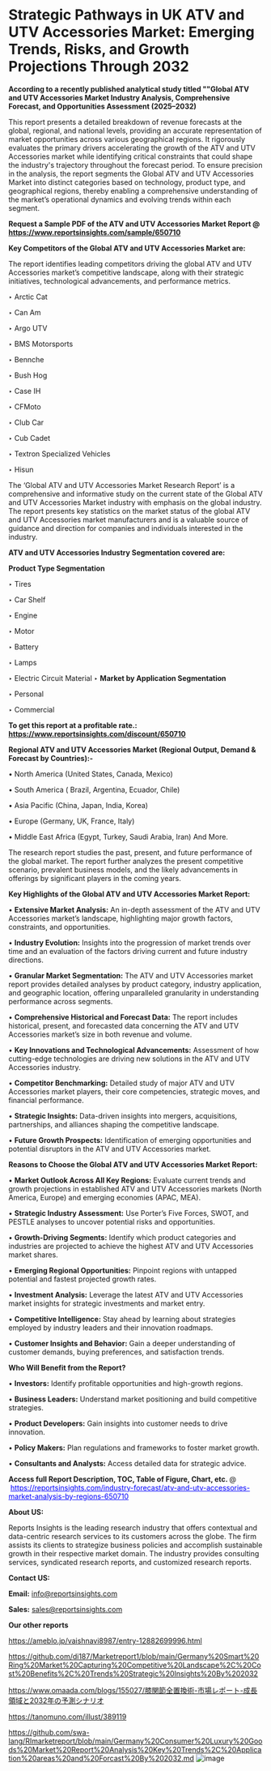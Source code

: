 # Strategic Pathways in UK ATV and UTV Accessories Market: Emerging Trends, Risks, and Growth Projections Through 2032

<strong>According to a recently published analytical study titled ""Global ATV and UTV Accessories Market Industry Analysis, Comprehensive Forecast, and Opportunities Assessment (2025–2032)</strong>

This report presents a detailed breakdown of revenue forecasts at the global, regional, and national levels, providing an accurate representation of market opportunities across various geographical regions. It rigorously evaluates the primary drivers accelerating the growth of the ATV and UTV Accessories market while identifying critical constraints that could shape the industry's trajectory throughout the forecast period. To ensure precision in the analysis, the report segments the Global ATV and UTV Accessories Market into distinct categories based on technology, product type, and geographical regions, thereby enabling a comprehensive understanding of the market’s operational dynamics and evolving trends within each segment.

<strong>Request a Sample PDF of the ATV and UTV Accessories Market Report </strong><strong>@<a href=https://www.reportsinsights.com/sample/650710 style=color:#0000ff;> https://www.reportsinsights.com/sample/650710</a></strong></font>

<strong>Key Competitors of the Global ATV and UTV Accessories Market are:</strong>

The report identifies leading competitors driving the global ATV and UTV Accessories market’s competitive landscape, along with their strategic initiatives, technological advancements, and performance metrics.

‣ Arctic Cat

‣ Can Am

‣ Argo UTV

‣ BMS Motorsports

‣ Bennche

‣ Bush Hog

‣ Case IH

‣ CFMoto

‣ Club Car

‣ Cub Cadet

‣ Textron Specialized Vehicles

‣ Hisun

The ‘Global ATV and UTV Accessories Market Research Report’ is a comprehensive and informative study on the current state of the Global ATV and UTV Accessories Market industry with emphasis on the global industry. The report presents key statistics on the market status of the global ATV and UTV Accessories market manufacturers and is a valuable source of guidance and direction for companies and individuals interested in the industry.

<strong>ATV and UTV Accessories Industry Segmentation covered are:</strong>

<strong>Product Type Segmentation</strong>

‣ Tires

‣ Car Shelf

‣ Engine

‣ Motor

‣ Battery

‣ Lamps

‣ Electric Circuit Material
‣ 
<strong>Market by Application Segmentation</strong>

‣ Personal

‣ Commercial

<strong>To get this report at a profitable rate.: <a href=https://www.reportsinsights.com/discount/650710 style=color:#0000ff;>https://www.reportsinsights.com/discount/650710</a></strong></font>

<strong>Regional ATV and UTV Accessories Market (Regional Output, Demand &amp; Forecast by Countries):-</strong>

• North America (United States, Canada, Mexico)

• South America ( Brazil, Argentina, Ecuador, Chile)

• Asia Pacific (China, Japan, India, Korea)

• Europe (Germany, UK, France, Italy)

• Middle East Africa (Egypt, Turkey, Saudi Arabia, Iran) And More.

The research report studies the past, present, and future performance of the global market. The report further analyzes the present competitive scenario, prevalent business models, and the likely advancements in offerings by significant players in the coming years.

<strong>Key Highlights of the Global ATV and UTV Accessories Market Report:</strong>

• <strong>Extensive Market Analysis:</strong> An in-depth assessment of the ATV and UTV Accessories market’s landscape, highlighting major growth factors, constraints, and opportunities.

• <strong>Industry Evolution:</strong> Insights into the progression of market trends over time and an evaluation of the factors driving current and future industry directions.

• <strong>Granular Market Segmentation:</strong> The ATV and UTV Accessories market report provides detailed analyses by product category, industry application, and geographic location, offering unparalleled granularity in understanding performance across segments.

• <strong>Comprehensive Historical and Forecast Data:</strong> The report includes historical, present, and forecasted data concerning the ATV and UTV Accessories market’s size in both revenue and volume.

• <strong>Key Innovations and Technological Advancements:</strong> Assessment of how cutting-edge technologies are driving new solutions in the ATV and UTV Accessories industry.

• <strong>Competitor Benchmarking:</strong> Detailed study of major ATV and UTV Accessories market players, their core competencies, strategic moves, and financial performance.

• <strong>Strategic Insights:</strong> Data-driven insights into mergers, acquisitions, partnerships, and alliances shaping the competitive landscape.

• <strong>Future Growth Prospects:</strong> Identification of emerging opportunities and potential disruptors in the ATV and UTV Accessories market.

<strong>Reasons to Choose the Global ATV and UTV Accessories Market Report:</strong>

• <strong>Market Outlook Across All Key Regions:</strong> Evaluate current trends and growth projections in established ATV and UTV Accessories markets (North America, Europe) and emerging economies (APAC, MEA).

• <strong>Strategic Industry Assessment:</strong> Use Porter’s Five Forces, SWOT, and PESTLE analyses to uncover potential risks and opportunities.

• <strong>Growth-Driving Segments:</strong> Identify which product categories and industries are projected to achieve the highest ATV and UTV Accessories market shares.

• <strong>Emerging Regional Opportunities:</strong> Pinpoint regions with untapped potential and fastest projected growth rates.

• <strong>Investment Analysis:</strong> Leverage the latest ATV and UTV Accessories market insights for strategic investments and market entry.

• <strong>Competitive Intelligence:</strong> Stay ahead by learning about strategies employed by industry leaders and their innovation roadmaps.

• <strong>Customer Insights and Behavior:</strong> Gain a deeper understanding of customer demands, buying preferences, and satisfaction trends.

<strong>Who Will Benefit from the Report?</strong>

• <strong>Investors:</strong> Identify profitable opportunities and high-growth regions.

• <strong>Business Leaders:</strong> Understand market positioning and build competitive strategies.

• <strong>Product Developers:</strong> Gain insights into customer needs to drive innovation.

• <strong>Policy Makers:</strong> Plan regulations and frameworks to foster market growth.

• <strong>Consultants and Analysts:</strong> Access detailed data for strategic advice.
</ul>
<strong>Access full Report Description, TOC, Table of Figure, Chart, etc. </strong>@  <a href=https://reportsinsights.com/industry-forecast/atv-and-utv-accessories-market-analysis-by-regions-650710 style=color:#0000ff;>https://reportsinsights.com/industry-forecast/atv-and-utv-accessories-market-analysis-by-regions-650710</a></font>

<strong><strong>About US</strong>:</strong>

Reports Insights is the leading research industry that offers contextual and data-centric research services to its customers across the globe. The firm assists its clients to strategize business policies and accomplish sustainable growth in their respective market domain. The industry provides consulting services, syndicated research reports, and customized research reports.

<strong>Contact US:</strong>

<p class=""""><b>Email:</b> <a href=mailto:info@reportsinsights.com>info@reportsinsights.com</a></p>
<p class=""""><b>Sales:</b> <a href=mailto:sales@reportsinsights.com>sales@reportsinsights.com</a></p>

<strong>Our other reports</strong>

<a href=https://ameblo.jp/vaishnavi8987/entry-12882699996.html>https://ameblo.jp/vaishnavi8987/entry-12882699996.html</a>

<a href=https://github.com/di187/Marketreport1/blob/main/Germany%20Smart%20Ring%20Market%20Capturing%20Competitive%20Landscape%2C%20Cost%20Benefits%2C%20Trends%20Strategic%20Insights%20By%202032>https://github.com/di187/Marketreport1/blob/main/Germany%20Smart%20Ring%20Market%20Capturing%20Competitive%20Landscape%2C%20Cost%20Benefits%2C%20Trends%20Strategic%20Insights%20By%202032</a>

<a href=https://www.omaada.com/blogs/155027/膝関節全置換術-市場レポート-成長領域と2032年の予測シナリオ>https://www.omaada.com/blogs/155027/膝関節全置換術-市場レポート-成長領域と2032年の予測シナリオ</a>

<a href=https://tanomuno.com/illust/389119>https://tanomuno.com/illust/389119</a>

<a href=https://github.com/swa-lang/RImarketreport/blob/main/Germany%20Consumer%20Luxury%20Goods%20Market%20Report%20Analysis%20Key%20Trends%2C%20Application%20areas%20and%20Forcast%20By%202032.md>https://github.com/swa-lang/RImarketreport/blob/main/Germany%20Consumer%20Luxury%20Goods%20Market%20Report%20Analysis%20Key%20Trends%2C%20Application%20areas%20and%20Forcast%20By%202032.md</a>
![image](https://github.com/user-attachments/assets/33f0015e-fdb4-473b-afb8-44a80c7d3554)
